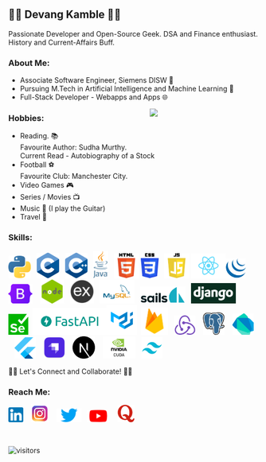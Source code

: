## 👨‍💻 Devang Kamble 👨‍💻
Passionate Developer and Open-Source Geek. DSA and Finance enthusiast. History and Current-Affairs Buff.

### About Me:
+ Associate Software Engineer, Siemens DISW 🏫
+ Pursuing M.Tech in Artificial Intelligence and Machine Learning 🧠
+ Full-Stack Developer - Webapps and Apps 🌐

<img align="right" src="https://media.giphy.com/media/o0vwzuFwCGAFO/giphy.gif" width="220">

### Hobbies:
  + Reading. 📚<br>
  Favourite Author: Sudha Murthy. <br> 
  Current Read - Autobiography of a Stock
  + Football ⚽<br>
  Favourite Club: Manchester City.
  + Video Games 🎮
  + Series / Movies 📺
  + Music 🎵 (I play the Guitar)
  + Travel 🧭
  
### Skills:  
<img src="./logos/python.png" width="45"> &nbsp; <img src="./logos/c.png" width="45"> &nbsp; <img src="./logos/c++.png" width="45"> &nbsp; <img src="./logos/java.png" height="55" > &nbsp; <img src="./logos/html.png" height="50"> <img src="./logos/css.png" height="50">  &nbsp; <img src="./logos/js.png" height="50"> <img src="./logos/react.png" width="70"><img src="./logos/jquery.png" height="40">  &nbsp;&nbsp; <img src="./logos/bootstrap.png" width="48"> &nbsp;&nbsp; <img src="./logos/node.png" width="48"> &nbsp; <img src="./logos/express.png" width="48"> &nbsp; <img src="./logos/mysql.png" width="70"> &nbsp; <img src="./logos/sails.png" width="90"> &nbsp; <img src="./logos/django.png" width="90"> &nbsp; <img src="./logos/selenium.png" width="40"> &nbsp;<img src="./logos/fastapi.png" width="150"><img src="./logos/material.png" width="60">&nbsp; <img src="./logos/firebase.png" width="55"> &nbsp; <img src="./logos/redux.png" width="43"> &nbsp;&nbsp; <img src="./logos/postgres.svg" width="43"> &nbsp;&nbsp; <img src="./logos/dart.png" width="43"> &nbsp;&nbsp; <img src="./logos/flutter.png" width="43"> &nbsp;&nbsp; <img src="./logos/strapi.png" width="43"> &nbsp;&nbsp; <img src="./logos/nextjs.png" width="45"> &nbsp;&nbsp; <img src="./logos/cuda.png" width="65"> &nbsp; <img src="./logos/tailwind.png" width="43">
  
  
🤝🏻 Let's Connect and Collaborate! 🤝🏻    

### Reach Me:
<a href="https://www.linkedin.com/in/devang-kamble/"><img src="./logos/linkedin.png" width="30"></a> &nbsp;&nbsp;  <a href="https://www.instagram.com/devangkamble/"><img src="./logos/instagram.png" width="35"></a>   &nbsp;&nbsp;   <a href="https://twitter.com/devang_kamble"><img src="./logos/twitter.png" width="50"></a> &nbsp;  <a href="https://www.youtube.com/channel/UCtukYk9RAI8Tv0uLYe6CU2Q?view_as=subscriber"><img src="./logos/youtube.png" width="45"></a>   &nbsp;&nbsp; <a href="https://www.quora.com/profile/Devang-Kamble"><img src="./logos/quora.png" width="35"></a>
 
<br>


![visitors](https://visitor-badge.laobi.icu/badge?page_id=https://github.com/rising-entropy/)

